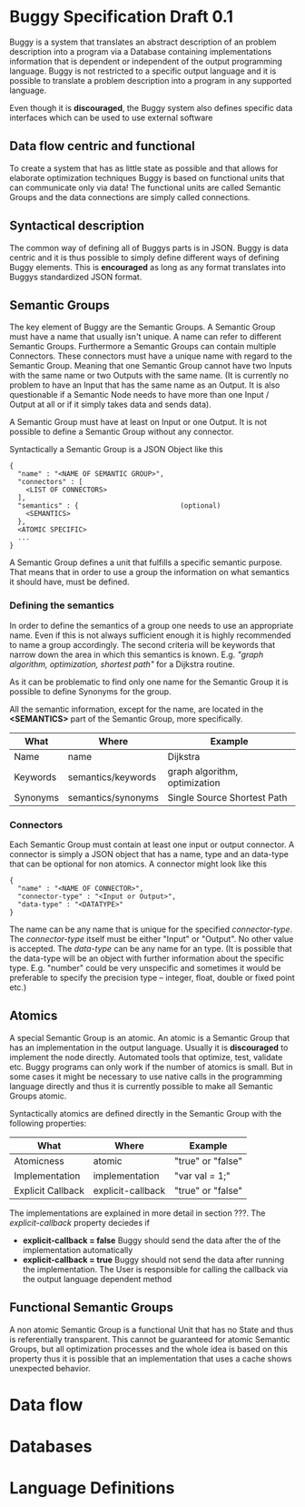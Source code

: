 # Buggy Specification Draft 0.1

Buggy is a system that translates an abstract description of an problem description
into a program via a Database containing implementations information that is
dependent or independent of the output programming language. Buggy is not
restricted to a specific output language and it is possible to translate
a problem description into a program in any supported language.

Even though it is **discouraged**, the Buggy system also defines specific data
interfaces which can be used to use external software

## Data flow centric and functional

To create a system that has as little state as possible and that allows for
elaborate optimization techniques Buggy is based on functional units that can
communicate only via data! The functional units are called Semantic Groups and
the data connections are simply called connections.

## Syntactical description

The common way of defining all of Buggys parts is in JSON. Buggy is data centric
and it is thus possible to simply define different ways of defining Buggy
elements. This is **encouraged** as long as any format translates into Buggys
standardized JSON format.

## Semantic Groups

The key element of Buggy are the Semantic Groups. A Semantic Group must have
a name that usually isn't unique. A name can refer to different Semantic Groups.
Furthermore a Semantic Groups can contain multiple Connectors. These connectors
 must have a unique name with regard to the Semantic Group. Meaning that one
 Semantic Group cannot have two Inputs with the same name or two Outputs with
 the same name. (It is currently no problem to have an Input that has the same
 name as an Output. It is also questionable if a Semantic Node needs to have
 more than one Input / Output at all or if it simply takes data and sends data).

 A Semantic Group must have at least on Input or one Output. It is not possible
 to define a Semantic Group without any connector.

Syntactically a Semantic Group is a JSON Object like this

```
{
  "name" : "<NAME OF SEMANTIC GROUP>",
  "connectors" : [
    <LIST OF CONNECTORS>
  ],
  "semantics" : {                         (optional)
    <SEMANTICS>
  },
  <ATOMIC SPECIFIC>
  ...
}
```

A Semantic Group defines a unit that fulfills a specific semantic purpose. That
means that in order to use a group the information on what semantics it should
have, must be defined.

### Defining the semantics

In order to define the semantics of a group one needs to use an appropriate name.
Even if this is not always sufficient enough it is highly recommended to name
a group accordingly. The second criteria will be keywords that narrow down
the area in which this semantics is known. E.g.
*"graph algorithm, optimization, shortest path"* for a Dijkstra routine.

As it can be problematic to find only one name for the Semantic Group it is
possible to define Synonyms for the group.

All the semantic information, except for the name, are located in the
**&lt;SEMANTICS&gt;** part of the Semantic Group, more specifically.

| **What** | **Where**                | **Example**                   |
|----------|--------------------------|-------------------------------|
| Name     | name                     | Dijkstra                      |
| Keywords | semantics/keywords       | graph algorithm, optimization |
| Synonyms | semantics/synonyms       | Single Source Shortest Path   |

### Connectors

Each Semantic Group must contain at least one input or output connector. A
connector is simply a JSON object that has a name, type and an
data-type that can be optional for non atomics. A connector might look like this

```
{
  "name" : "<NAME OF CONNECTOR>",
  "connector-type" : "<Input or Output>",
  "data-type" : "<DATATYPE>"
}
```

The name can be any name that is unique for the specified *connector-type*. The
*connector-type* itself must be either "Input" or "Output". No other value is
accepted. The *data-type* can be any name for an type. (It is possible that the
data-type will be an object with further information about the specific type.
E.g. "number" could be very unspecific and sometimes it would be preferable to
specify the precision type &ndash; integer, float, double or fixed point etc.)


## Atomics

A special Semantic Group is an atomic. An atomic is a Semantic Group that
has an implementation in the output language. Usually it is **discouraged** to
implement the node directly. Automated tools that optimize, test, validate etc.
Buggy programs can only work if the number of atomics is small. But in some cases
it might be necessary to use native calls in the programming language directly
and thus it is currently possible to make all Semantic Groups atomic.

Syntactically atomics are defined directly in the Semantic Group with the
following properties:

| **What**       | **Where**                | **Example**                   |
|----------------|--------------------------|-------------------------------|
| Atomicness     | atomic                   | "true" or "false"             |
| Implementation | implementation           | "var val = 1;"                |
| Explicit Callback | explicit-callback     | "true" or "false"             |

The implementations are explained in more detail in section ???. The
*explicit-callback* property deciedes if
 * **explicit-callback = false** Buggy should send the data after the of the
 implementation automatically
 * **explicit-callback = true** Buggy should not send the data after running the
 implementation. The User is responsible for calling the callback via the output language
 dependent method

 ## Functional Semantic Groups

 A non atomic Semantic Group is a functional Unit that has no State and thus is
 referentially transparent. This cannot be guaranteed for atomic Semantic Groups,
 but all optimization processes and the whole idea is based on this property
 thus it is possible that an implementation that uses a cache shows unexpected
 behavior.

 # Data flow
  

 # Databases

 # Language Definitions
